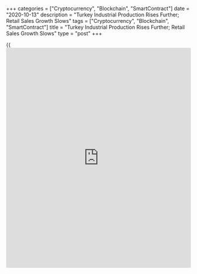 +++
categories = ["Cryptocurrency", "Blockchain", "SmartContract"]
date = "2020-10-13"
description = "Turkey Industrial Production Rises Further; Retail Sales Growth Slows"
tags = ["Cryptocurrency", "Blockchain", "SmartContract"]
title = "Turkey Industrial Production Rises Further; Retail Sales Growth Slows"
type = "post"
+++

{{<iframe id="large-banner" src="https://www.bounty.group/#slide=23.0" width="100%" height="600" scrolling="no" style="border: 0px solid rgb(216, 221, 230); border-radius: 3px;">}}

Turkish industrial production increased and retail sales growth slowed
in August, data from Turkstat showed on Tuesday.

Industrial production rose 10.4 percent year-on-year in August,
following a 4.5 percent rise in July. Economists had expected a 3.0
percent rise.

Manufacturing output grew 11.4 percent annually in August.

Production in mining and quarrying gained 5.2 percent and output in the
electricity, gas, steam increased 2.3 percent.

On a monthly basis, industrial production rose 3.4 percent in August,
after a 8.5 percent growth in the previous month.

Separate data from the statistical office showed that retail sales rose
5.8 percent yearly in August, after a 12.5 percent gain in July.

Non-food sales increased 7.2 percent and sales of food, drinks and
tobacco grew 5.2 percent. Automotive fuel sales rose 3.3 percent.

On a monthly basis, retail sales rose 1.4 percent in August, after a 9.2
percent increase in the previous month.

For comments and feedback [contact](https://www.playgroundfx.com/contact/): editorial@rtt[news](https://www.letsplayfx.com/blog/forex-news-website/).com

[Economic News][1]

 **What parts of the world are seeing the best (and worst) economic
performances lately? Click[here][2] to check out our [Econ Scorecard][2]
and find out! See up-to-the-moment [ranking](https://www.playgroundfx.com/blog/crypto-exchange-ranking/)s for the best and worst
performers in [GDP][2], [unemployment rate][3], [inflation][4] and much
more.**

   1. www.rtt[news](https://www.letsplayfx.com/blog/forex-news-website/).com/Content/EconomicNews.aspx
   2. www.rtt[news](https://www.letsplayfx.com/blog/forex-news-website/).com/economic-scorecard/world-rank/GDP/highest-performance.aspx
   3. www.rtt[news](https://www.letsplayfx.com/blog/forex-news-website/).com/economic-scorecard/world-rank/unemployment-rate/lowest-performance.aspx
   4. www.rtt[news](https://www.letsplayfx.com/blog/forex-news-website/).com/economic-scorecard/world-rank/CPI/highest-performance.aspx